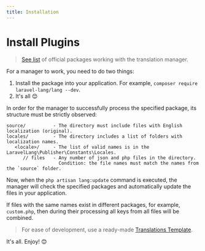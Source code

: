 ```yaml
---
title: Installation
---
```


# Install Plugins

> [See list](list.md) of official packages working with the translation manager.

For a manager to work, you need to do two things:

1. Install the package into your application. For example, `composer require laravel-lang/lang --dev`.
2. It's all 😊

In order for the manager to successfully process the specified package, its structure must be strictly observed:

```
source/          - The directory must include files with English localization (original).
locales/         - The directory includes a list of folders with localization names.
   <locale>/     - The list of valid names is in the LaravelLang\Publisher\Constants\Locales.
      // files   - Any number of json and php files in the directory.
                   Condition: the file names must match the names from the `source` folder.
```

Now, when the `php artisan lang:update` command is executed, the manager will check the specified packages and automatically update the files in your application.

If files with the same names exist in different packages, for example, `custom.php`, then during their processing all keys from all files will be combined.


> For ease of development, use a ready-made [Translations Template](https://github.com/Laravel-Lang/translations-template).

It's all. Enjoy! 😊
